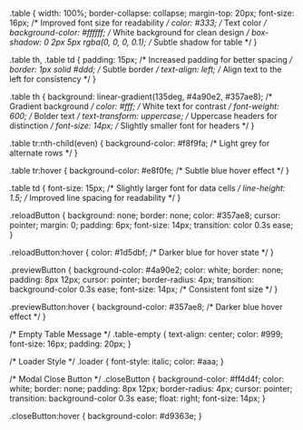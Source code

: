 .table {
  width: 100%;
  border-collapse: collapse;
  margin-top: 20px;
  font-size: 16px; /* Improved font size for readability */
  color: #333; /* Text color */
  background-color: #ffffff; /* White background for clean design */
  box-shadow: 0 2px 5px rgba(0, 0, 0, 0.1); /* Subtle shadow for table */
}

.table th,
.table td {
  padding: 15px; /* Increased padding for better spacing */
  border: 1px solid #ddd; /* Subtle border */
  text-align: left; /* Align text to the left for consistency */
}

.table th {
  background: linear-gradient(135deg, #4a90e2, #357ae8); /* Gradient background */
  color: #fff; /* White text for contrast */
  font-weight: 600; /* Bolder text */
  text-transform: uppercase; /* Uppercase headers for distinction */
  font-size: 14px; /* Slightly smaller font for headers */
}

.table tr:nth-child(even) {
  background-color: #f8f9fa; /* Light grey for alternate rows */
}

.table tr:hover {
  background-color: #e8f0fe; /* Subtle blue hover effect */
}

.table td {
  font-size: 15px; /* Slightly larger font for data cells */
  line-height: 1.5; /* Improved line spacing for readability */
}

.reloadButton {
  background: none;
  border: none;
  color: #357ae8;
  cursor: pointer;
  margin: 0;
  padding: 6px;
  font-size: 14px;
  transition: color 0.3s ease;
}

.reloadButton:hover {
  color: #1d5dbf; /* Darker blue for hover state */
}

.previewButton {
  background-color: #4a90e2;
  color: white;
  border: none;
  padding: 8px 12px;
  cursor: pointer;
  border-radius: 4px;
  transition: background-color 0.3s ease;
  font-size: 14px; /* Consistent font size */
}

.previewButton:hover {
  background-color: #357ae8; /* Darker blue hover effect */
}

/* Empty Table Message */
.table-empty {
  text-align: center;
  color: #999;
  font-size: 16px;
  padding: 20px;
}

/* Loader Style */
.loader {
  font-style: italic;
  color: #aaa;
}

/* Modal Close Button */
.closeButton {
  background-color: #ff4d4f;
  color: white;
  border: none;
  padding: 8px 12px;
  border-radius: 4px;
  cursor: pointer;
  transition: background-color 0.3s ease;
  float: right;
  font-size: 14px;
}

.closeButton:hover {
  background-color: #d9363e;
}
